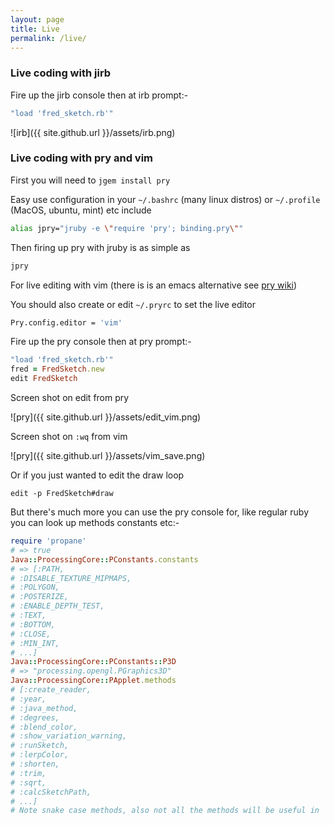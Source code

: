 ```yaml
---
layout: page
title: Live
permalink: /live/
---
```

### Live coding with jirb ###
Fire up the jirb console then at irb prompt:-
```ruby
"load 'fred_sketch.rb'"
```

![irb]({{ site.github.url }}/assets/irb.png)

### Live coding with pry and vim ###

First you will need to `jgem install pry`

Easy use configuration in your `~/.bashrc` (many linux distros) or `~/.profile` (MacOS, ubuntu, mint) etc include

```bash
alias jpry="jruby -e \"require 'pry'; binding.pry\""
```
Then firing up pry with jruby is as simple as

```bash
jpry
```
For live editing with vim (there is is an emacs alternative see [pry wiki][prywiki])

You should also create or edit `~/.pryrc` to set the live editor

```bash
Pry.config.editor = 'vim'
```
Fire up the pry console then at pry prompt:-

```ruby
"load 'fred_sketch.rb'"
fred = FredSketch.new
edit FredSketch
```
Screen shot on edit from pry

![pry]({{ site.github.url }}/assets/edit_vim.png)

Screen shot on `:wq` from vim

![pry]({{ site.github.url }}/assets/vim_save.png)

Or if you just wanted to edit the draw loop

`edit -p FredSketch#draw`

[prywiki]:https://github.com/pry/pry/wiki/Customization-and-configuration

But there's much more you can use the pry console for, like regular ruby you can look up methods constants etc:-

```ruby
require 'propane'
# => true
Java::ProcessingCore::PConstants.constants
# => [:PATH,
# :DISABLE_TEXTURE_MIPMAPS,
# :POLYGON,
# :POSTERIZE,
# :ENABLE_DEPTH_TEST,
# :TEXT,
# :BOTTOM,
# :CLOSE,
# :MIN_INT,
# ...]
Java::ProcessingCore::PConstants::P3D
# => "processing.opengl.PGraphics3D"
Java::ProcessingCore::PApplet.methods
# [:create_reader,
# :year,
# :java_method,
# :degrees,
# :blend_color,
# :show_variation_warning,
# :runSketch,
# :lerpColor,
# :shorten,
# :trim,
# :sqrt,
# :calcSketchPath,
# ...]
# Note snake case methods, also not all the methods will be useful in `propane`
```
